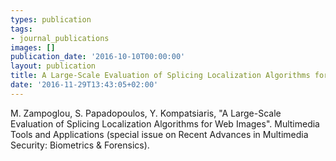 ```yaml
---
types: publication
tags:
- journal_publications
images: []
publication_date: '2016-10-10T00:00:00'
layout: publication
title: A Large-Scale Evaluation of Splicing Localization Algorithms for Web Images
date: '2016-11-29T13:43:05+02:00'
---
```

<p>M. Zampoglou, S. Papadopoulos, Y. Kompatsiaris, "A Large-Scale Evaluation of Splicing Localization Algorithms for Web Images". Multimedia Tools and Applications (special issue on Recent Advances in Multimedia Security: Biometrics &amp; Forensics).</p>
